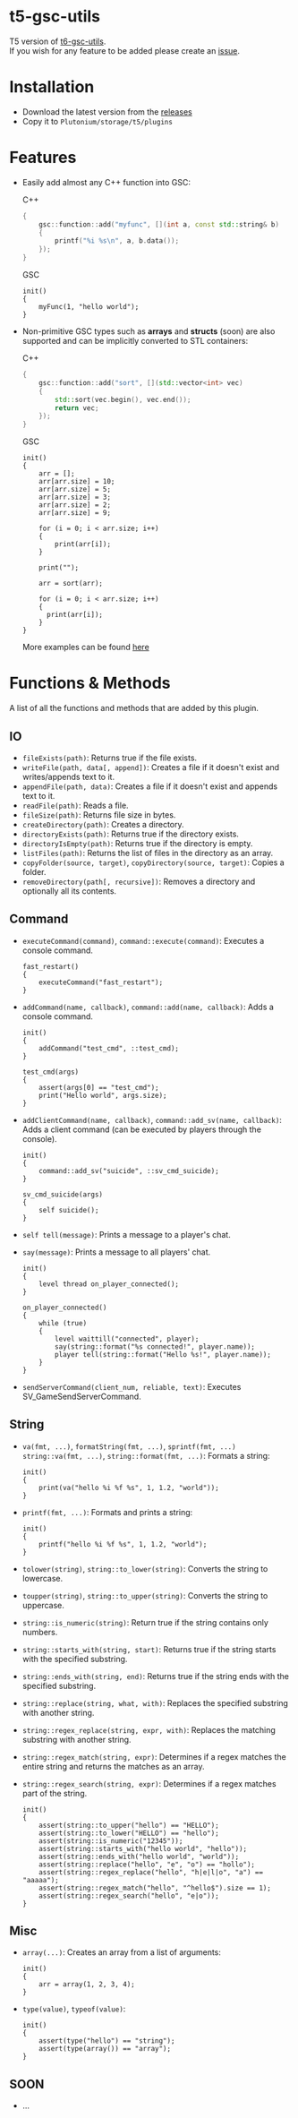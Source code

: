 # t5-gsc-utils
T5 version of [t6-gsc-utils](https://github.com/fedddddd/t6-gsc-utils).  
If you wish for any feature to be added please create an [issue](https://github.com/fedddddd/t5-gsc-utils/issues/new).

# Installation
* Download the latest version from the [releases](https://github.com/fedddddd/t5-gsc-utils/releases)
* Copy it to `Plutonium/storage/t5/plugins`

# Features

* Easily add almost any C++ function into GSC:

  C++
  ```c++
  {
      gsc::function::add("myfunc", [](int a, const std::string& b)
      {
          printf("%i %s\n", a, b.data());
      });
  }
  ```
  
  GSC
  ```gsc
  init()
  {
      myFunc(1, "hello world");
  }
  ```
  
* Non-primitive GSC types such as **arrays** and **structs** (soon) are also supported and can be implicitly converted to STL containers:
  
  C++
  ```c++
  {
      gsc::function::add("sort", [](std::vector<int> vec)
      {
          std::sort(vec.begin(), vec.end());
          return vec;
      });
  }
  ```
  
  GSC
  ```gsc
  init()
  {
      arr = [];
      arr[arr.size] = 10;
      arr[arr.size] = 5;
      arr[arr.size] = 3;
      arr[arr.size] = 2;
      arr[arr.size] = 9;

      for (i = 0; i < arr.size; i++)
      {
          print(arr[i]);
      }

      print("");

      arr = sort(arr);
    
      for (i = 0; i < arr.size; i++)
      {
        print(arr[i]);
      }
  }
  ```
  
  More examples can be found [here](https://github.com/fedddddd/t5-gsc-utils/tree/main/src/component)
  
# Functions & Methods

A list of all the functions and methods that are added by this plugin.

## IO
  * `fileExists(path)`: Returns true if the file exists.
  * `writeFile(path, data[, append])`: Creates a file if it doesn't exist and writes/appends text to it.
  * `appendFile(path, data)`: Creates a file if it doesn't exist and appends text to it.
  * `readFile(path)`: Reads a file.
  * `fileSize(path)`: Returns file size in bytes.
  * `createDirectory(path)`: Creates a directory.
  * `directoryExists(path)`: Returns true if the directory exists.
  * `directoryIsEmpty(path)`: Returns true if the directory is empty.
  * `listFiles(path)`: Returns the list of files in the directory as an array.
  * `copyFolder(source, target)`, `copyDirectory(source, target)`: Copies a folder.
  * `removeDirectory(path[, recursive])`: Removes a directory and optionally all its contents.
## Command
  * `executeCommand(command)`, `command::execute(command)`: Executes a console command.

    ```gsc
    fast_restart()
    {
        executeCommand("fast_restart");
    }
    ```
  * `addCommand(name, callback)`, `command::add(name, callback)`: Adds a console command.

    ```gsc
    init()
    {
        addCommand("test_cmd", ::test_cmd);
    }
  
    test_cmd(args)
    {
        assert(args[0] == "test_cmd");
        print("Hello world", args.size);
    }
    ```
  * `addClientCommand(name, callback)`, `command::add_sv(name, callback)`: Adds a client command (can be executed by players through the console).

    ```gsc
    init()
    {
        command::add_sv("suicide", ::sv_cmd_suicide);
    }
    
    sv_cmd_suicide(args)
    {
        self suicide();
    }
    ```
  * `self tell(message)`: Prints a message to a player's chat.
  * `say(message)`: Prints a message to all players' chat.

    ```gsc
    init()
    {
        level thread on_player_connected();
    }
  
    on_player_connected()
    {
        while (true)
        {
            level waittill("connected", player);
            say(string::format("%s connected!", player.name));
            player tell(string::format("Hello %s!", player.name));
        }
    }
    ```
  * `sendServerCommand(client_num, reliable, text)`: Executes SV_GameSendServerCommand.
## String
  * `va(fmt, ...)`, `formatString(fmt, ...)`, `sprintf(fmt, ...)`  
    `string::va(fmt, ...)`, `string::format(fmt, ...)`: Formats a string:

    ```gsc
    init()
    {
        print(va("hello %i %f %s", 1, 1.2, "world"));
    }
    ```
  * `printf(fmt, ...)`: Formats and prints a string:

    ```gsc
    init()
    {
        printf("hello %i %f %s", 1, 1.2, "world");
    }
    ```
  * `tolower(string)`, `string::to_lower(string)`: Converts the string to lowercase.
  * `toupper(string)`, `string::to_upper(string)`: Converts the string to uppercase.
  * `string::is_numeric(string)`: Return true if the string contains only numbers.
  * `string::starts_with(string, start)`: Returns true if the string starts with the specified substring.
  * `string::ends_with(string, end)`: Returns true if the string ends with the specified substring.
  * `string::replace(string, what, with)`: Replaces the specified substring with another string.
  * `string::regex_replace(string, expr, with)`: Replaces the matching substring with another string.
  * `string::regex_match(string, expr)`: Determines if a regex matches the entire string and returns the matches as an array.
  * `string::regex_search(string, expr)`: Determines if a regex matches part of the string.
    ```gsc
    init()
    {
        assert(string::to_upper("hello") == "HELLO");
        assert(string::to_lower("HELLO") == "hello");
        assert(string::is_numeric("12345"));
        assert(string::starts_with("hello world", "hello"));
        assert(string::ends_with("hello world", "world"));
        assert(string::replace("hello", "e", "o") == "hollo");
        assert(string::regex_replace("hello", "h|e|l|o", "a") == "aaaaa");
        assert(string::regex_match("hello", "^hello$").size == 1);
        assert(string::regex_search("hello", "e|o"));
    }
    ```
## Misc
  * `array(...)`: Creates an array from a list of arguments:

    ```gsc
    init()
    {
        arr = array(1, 2, 3, 4);
    }
    ```
  * `type(value)`, `typeof(value)`:

    ```gsc
    init()
    {
        assert(type("hello") == "string");
        assert(type(array()) == "array");
    }
    ```
## SOON
  * ...
